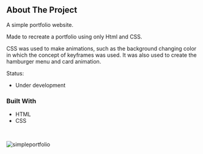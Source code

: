 ## About The Project

A simple portfolio website.


Made to recreate a portfolio using only Html and CSS. 

CSS was used to make animations, such as the background changing color in which the concept of keyframes was used. It was also used to create the hamburger menu and card animation.


Status:
* Under development

### Built With

* HTML
* CSS

</br>

![simpleportfolio](https://user-images.githubusercontent.com/105087820/173993200-9eb79a84-27bc-4a5c-adfc-e7e34a9c41da.gif)
